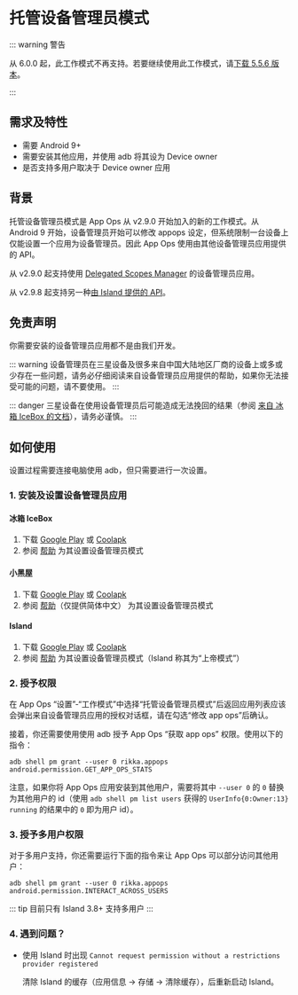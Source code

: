 # 托管设备管理员模式

::: warning 警告

从 6.0.0 起，此工作模式不再支持。若要继续使用此工作模式，请[下载 5.5.6 版本](https://github.com/RikkaApps/App-Ops-issue-tracker/releases/download/files/appops-v5.5.6.r1453.f44c5855.apk)。

:::

## 需求及特性

* 需要 Android 9+
* 需要安装其他应用，并使用 adb 将其设为 Device owner
* 是否支持多用户取决于 Device owner 应用

## 背景

托管设备管理员模式是 App Ops 从 v2.9.0 开始加入的新的工作模式。从 Android 9 开始，设备管理员开始可以修改 appops 设定，但系统限制一台设备上仅能设置一个应用为设备管理员。因此 App Ops 使用由其他设备管理员应用提供的 API。

从 v2.9.0 起支持使用 [Delegated Scopes Manager](https://github.com/heruoxin/Delegated-Scopes-Manager) 的设备管理员应用。

从 v2.9.8 起支持另一种[由 Island 提供的 API](https://island.oasisfeng.com/api)。

## 免责声明

你需要安装的设备管理员应用都不是由我们开发。

::: warning
设备管理员在三星设备及很多来自中国大陆地区厂商的设备上或多或少存在一些问题，请务必仔细阅读来自设备管理员应用提供的帮助，如果你无法接受可能的问题，请不要使用。
:::

::: danger
三星设备在使用设备管理员后可能造成无法挽回的结果（参阅 [来自 冰箱 IceBox 的文档](https://iceboxdoc.catchingnow.com/Device%20Owner%20%E4%B8%89%E6%98%9F%E7%89%B9%E5%88%AB%E8%AF%B4%E6%98%8E)），请务必谨慎。
:::

## 如何使用

设置过程需要连接电脑使用 adb，但只需要进行一次设置。

### 1. 安装及设置设备管理员应用

#### 冰箱 IceBox

1. 下载 [Google Play](https://play.google.com/store/apps/details?id=com.catchingnow.icebox) 或 [Coolapk](https://www.coolapk.com/apk/com.catchingnow.icebox)
2. 参阅 [帮助](https://iceboxdoc.catchingnow.com/Device%20Owner%20%EF%BC%88%E5%85%8D%20root%EF%BC%89%E6%A8%A1%E5%BC%8F%E8%AE%BE%E7%BD%AE) 为其设置设备管理员模式

#### 小黑屋

1. 下载 [Google Play](https://play.google.com/store/apps/details?id=web1n.stopapp) 或 [Coolapk](https://www.coolapk.com/apk/web1n.stopapp)
2. 参阅 [帮助](https://github.com/web1n/Stopapp-Docs/blob/master/Device%20Owner%20%EF%BC%88%E5%85%8D%20root%EF%BC%89%E6%A8%A1%E5%BC%8F%E8%AE%BE%E7%BD%AE.md)（仅提供简体中文） 为其设置设备管理员模式

#### Island

1. 下载 [Google Play](https://play.google.com/store/apps/details?id=com.oasisfeng.island) 或 [Coolapk](https://www.coolapk.com/apk/com.oasisfeng.island)
2. 参阅 [帮助](https://island.oasisfeng.com/setup.html) 为其设置设备管理员模式（Island 称其为“上帝模式”）

### 2. 授予权限

在 App Ops “设置”-“工作模式”中选择“托管设备管理员模式”后返回应用列表应该会弹出来自设备管理员应用的授权对话框，请在勾选“修改 app ops”后确认。

接着，你还需要使用使用 adb 授予 App Ops “获取 app ops” 权限。使用以下的指令：

```
adb shell pm grant --user 0 rikka.appops android.permission.GET_APP_OPS_STATS
```

注意，如果你将 App Ops 应用安装到其他用户，需要将其中 `--user 0` 的 `0` 替换为其他用户的 id（使用 `adb shell pm list users` 获得的 `UserInfo{0:Owner:13} running` 的结果中的 `0` 即为用户 id）。

### 3. 授予多用户权限

对于多用户支持，你还需要运行下面的指令来让 App Ops 可以部分访问其他用户：

```
adb shell pm grant --user 0 rikka.appops android.permission.INTERACT_ACROSS_USERS
```

::: tip
目前只有 Island 3.8+ 支持多用户
:::

### 4. 遇到问题？

* 使用 Island 时出现 `Cannot request permission without a restrictions provider registered`

  清除 Island 的缓存（应用信息 -> 存储 -> 清除缓存），后重新启动 Island。